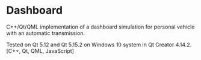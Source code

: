 # Dashboard
C++/Qt/QML implementation of a dashboard simulation for personal vehicle with an automatic transmission.

Tested on Qt 5.12 and Qt 5.15.2 on Windows 10 system in Qt Creator 4.14.2.
[C++, Qt, QML, JavaScript]
